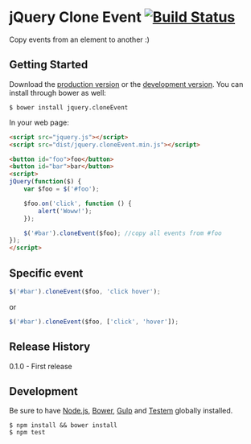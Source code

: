 # jQuery Clone Event [![Build Status](https://api.travis-ci.org/instaclick/jquery.cloneEvent.svg)](http://travis-ci.org/instaclick/jquery.cloneEvent)

Copy events from an element to another :)

## Getting Started

Download the [production version][min] or the [development version][max]. You can install through bower as well:

```CLI
$ bower install jquery.cloneEvent
```

[min]: https://raw.github.com/instaclick/jquery.cloneEvent/master/dist/jquery.cloneEvent.min.js
[max]: https://raw.github.com/instaclick/jquery.cloneEvent/master/jquery.cloneEvent.js

In your web page:

```html
<script src="jquery.js"></script>
<script src="dist/jquery.cloneEvent.min.js"></script>

<button id="foo">foo</button>
<button id="bar">bar</button>
<script>
jQuery(function($) {
    var $foo = $('#foo');

    $foo.on('click', function () {
        alert('Woww!');
    });

    $('#bar').cloneEvent($foo); //copy all events from #foo
});
</script>
```

## Specific event
```js
$('#bar').cloneEvent($foo, 'click hover');
```
or

```js
$('#bar').cloneEvent($foo, ['click', 'hover']);
```

## Release History
0.1.0 - First release

## Development
Be sure to have [Node.js](http://nodejs.org), [Bower](https://github.com/bower/bower), [Gulp](http://gulpjs.com) and [Testem](https://github.com/airportyh/testem) globally installed.

```CLI
$ npm install && bower install
$ npm test
```
